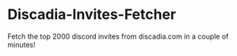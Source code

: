 # Discadia-Invites-Fetcher
Fetch the top 2000 discord invites from discadia.com in a couple of minutes!
